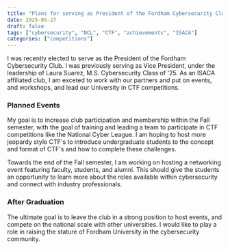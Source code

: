 ```yaml
---
title: "Plans for serving as President of the Fordham Cybersecurity Club"
date: 2025-05-27
draft: false
tags: ["cybersecurity", "NCL", "CTF", "achievements", "ISACA"]
categories: ["competitions"]
---
```


I was recently elected to serve as the President of the Fordham Cybersecurity Club. I was previously serving as Vice President, under the leadership of Laura Suarez, M.S. Cybersecurity Class of '25. As an ISACA affiliated club, I am exceted to work with our partners and put on events, and workshops, and lead our University in CTF competitions.

### Planned Events

My goal is to increase club participation and membership within the Fall semester, with the goal of training and leading a team to participate in CTF competitions like the National Cyber League. I am hoping to host more jeopardy style CTF's to introduce undergraduate students to the concept and format of CTF's and how to complete these challenges.

Towards the end of the Fall semester, I am working on hosting a networking event featuring faculty, students, and alumni. This should give the students an opportunity to learn more about the roles available within cybersecurity and connect with industry professionals.

### After Graduation

The ultimate goal is to leave the club in a strong position to host events, and compete on the national scale with other universities. I would like to play a role in raising the stature of Fordham University in the cybersecurity community.